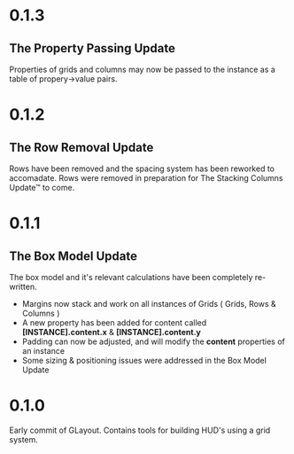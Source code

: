 # 0.1.3

## The Property Passing Update

Properties of grids and columns may now be passed to the instance as a table of propery->value pairs.


# 0.1.2

## The Row Removal Update

Rows have been removed and the spacing system has been reworked to accomadate.
Rows were removed in preparation for The Stacking Columns Update™ to come.


# 0.1.1

## The Box Model Update

The box model and it's relevant calculations have been completely re-written.

* Margins now stack and work on all instances of Grids ( Grids, Rows & Columns )
* A new property has been added for content called **[INSTANCE].content.x** & **[INSTANCE].content.y**
* Padding can now be adjusted, and will modify the **content** properties of an instance
* Some sizing & positioning issues were addressed in the Box Model Update


# 0.1.0

Early commit of GLayout. Contains tools for building HUD's using a grid system.